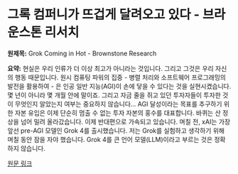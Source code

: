 # 그록 컴퍼니가 뜨겁게 달려오고 있다 - 브라운스톤 리서치

**원제목:** Grok Coming in Hot - Brownstone Research

**요약:** 현실은 우리 인류가 더 이상 최고가 아니라는 것입니다.
그리고 그것은 우리 자신의 행동 때문입니다.
원시 컴퓨팅 파워의 집중 - 병렬 처리와 소프트웨어 프로그래밍의 발전을 활용하여 - 은 인공 일반 지능(AGI)이 손에 닿을 수 있다는 것을 실현시켰습니다.
몇 년이 아니라 몇 개월 안에 말이죠.
그리고 자금 줄을 쥐고 있던 투자자들이 투자한 것이 무엇인지 알았는지 여부는 중요하지 않습니다...
AGI 달성이라는 목표를 추구하기 위한 자본 유입은 이제 단순히 멈출 수 없는 투자 자본의 홍수를 대표합니다.
바퀴는 산 정상을 넘어 밀려 올라갔습니다.
이제 반대편으로 가속되고 있습니다.
며칠 전, xAI는 가장 앞선 pre-AGI 모델인 Grok 4를 출시했습니다.
저는 Grok를 실험하고 생각하기 위해 며칠 동안 잠을 자야 했습니다. Grok 4를 큰 언어 모델(LLM)이라고 부르는 것은 정확하지 않습니다.

[원문 링크](https://www.brownstoneresearch.com/bleeding-edge/grok-coming-in-hot/)
